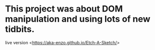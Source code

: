 # This project was about DOM manipulation and using lots of new tidbits.
live version <<https://aka-enzo.github.io/Etch-A-Sketch/>>
